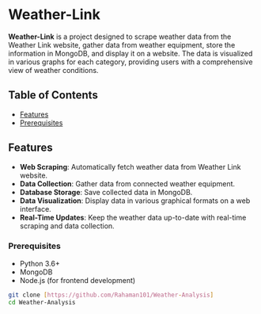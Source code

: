 # Weather-Link

**Weather-Link** is a project designed to scrape weather data from the Weather Link website, gather data from weather equipment, store the information in MongoDB, and display it on a website. The data is visualized in various graphs for each category, providing users with a comprehensive view of weather conditions.

## Table of Contents

- [Features](#features)
- [Prerequisites](#Prerequisites)

## Features

- **Web Scraping**: Automatically fetch weather data from Weather Link website.
- **Data Collection**: Gather data from connected weather equipment.
- **Database Storage**: Save collected data in MongoDB.
- **Data Visualization**: Display data in various graphical formats on a web interface.
- **Real-Time Updates**: Keep the weather data up-to-date with real-time scraping and data collection.

### Prerequisites

- Python 3.6+
- MongoDB
- Node.js (for frontend development)

```bash
git clone [https://github.com/Rahaman101/Weather-Analysis]
cd Weather-Analysis
